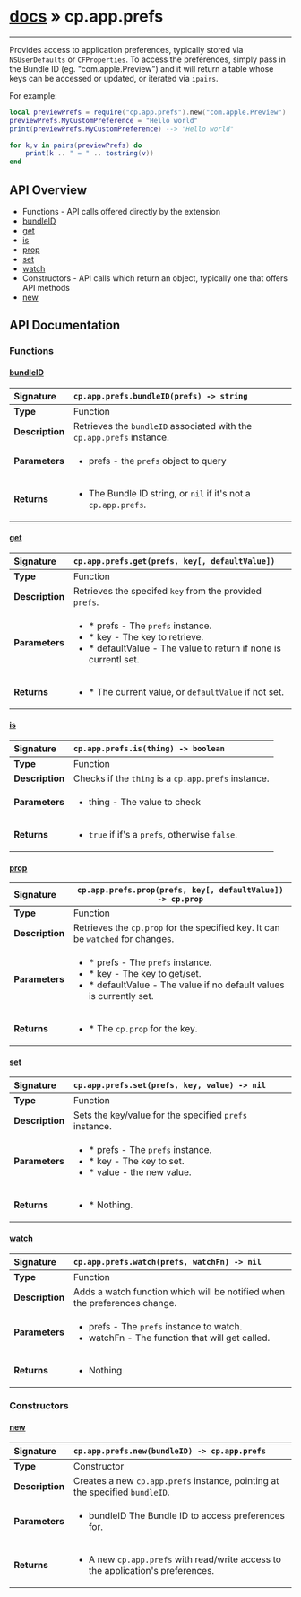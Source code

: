 # [docs](index.md) » cp.app.prefs
---

Provides access to application preferences, typically stored via `NSUserDefaults` or `CFProperties`.
To access the preferences, simply pass in the Bundle ID (eg. "com.apple.Preview") and it will return
a table whose keys can be accessed or updated, or iterated via `ipairs`.

For example:

```lua
local previewPrefs = require("cp.app.prefs").new("com.apple.Preview")
previewPrefs.MyCustomPreference = "Hello world"
print(previewPrefs.MyCustomPreference) --> "Hello world"

for k,v in pairs(previewPrefs) do
    print(k .. " = " .. tostring(v))
end
```

## API Overview
* Functions - API calls offered directly by the extension
 * [bundleID](#bundleid)
 * [get](#get)
 * [is](#is)
 * [prop](#prop)
 * [set](#set)
 * [watch](#watch)
* Constructors - API calls which return an object, typically one that offers API methods
 * [new](#new)

## API Documentation

### Functions

#### [bundleID](#bundleid)
| <span style="float: left;">**Signature**</span> | <span style="float: left;">`cp.app.prefs.bundleID(prefs) -> string` </span>                                                          |
| -----------------------------------------------------|---------------------------------------------------------------------------------------------------------|
| **Type**                                             | Function                                                                                         |
| **Description**                                      | Retrieves the `bundleID` associated with the `cp.app.prefs` instance.                                                                                         |
| **Parameters**                                       | <ul markdown="1"><li markdown="1">prefs     - the `prefs` object to query</li></ul> |
| **Returns**                                          | <ul markdown="1"><li markdown="1">The Bundle ID string, or `nil` if it's not a `cp.app.prefs`.</li></ul>          |

#### [get](#get)
| <span style="float: left;">**Signature**</span> | <span style="float: left;">`cp.app.prefs.get(prefs, key[, defaultValue])` </span>                                                          |
| -----------------------------------------------------|---------------------------------------------------------------------------------------------------------|
| **Type**                                             | Function                                                                                         |
| **Description**                                      | Retrieves the specifed `key` from the provided `prefs`.                                                                                         |
| **Parameters**                                       | <ul markdown="1"><li markdown="1">* prefs         - The `prefs` instance.</li><li markdown="1">* key           - The key to retrieve.</li><li markdown="1">* defaultValue  - The value to return if none is currentl set.</li></ul> |
| **Returns**                                          | <ul markdown="1"><li markdown="1">* The current value, or `defaultValue` if not set.</li></ul>          |

#### [is](#is)
| <span style="float: left;">**Signature**</span> | <span style="float: left;">`cp.app.prefs.is(thing) -> boolean` </span>                                                          |
| -----------------------------------------------------|---------------------------------------------------------------------------------------------------------|
| **Type**                                             | Function                                                                                         |
| **Description**                                      | Checks if the `thing` is a `cp.app.prefs` instance.                                                                                         |
| **Parameters**                                       | <ul markdown="1"><li markdown="1">thing     - The value to check</li></ul> |
| **Returns**                                          | <ul markdown="1"><li markdown="1">`true` if if's a `prefs`, otherwise `false`.</li></ul>          |

#### [prop](#prop)
| <span style="float: left;">**Signature**</span> | <span style="float: left;">`cp.app.prefs.prop(prefs, key[, defaultValue]) -> cp.prop` </span>                                                          |
| -----------------------------------------------------|---------------------------------------------------------------------------------------------------------|
| **Type**                                             | Function                                                                                         |
| **Description**                                      | Retrieves the `cp.prop` for the specified key. It can be `watched` for changes.                                                                                         |
| **Parameters**                                       | <ul markdown="1"><li markdown="1">* prefs         - The `prefs` instance.</li><li markdown="1">* key           - The key to get/set.</li><li markdown="1">* defaultValue  - The value if no default values is currently set.</li></ul> |
| **Returns**                                          | <ul markdown="1"><li markdown="1">* The `cp.prop` for the key.</li></ul>          |

#### [set](#set)
| <span style="float: left;">**Signature**</span> | <span style="float: left;">`cp.app.prefs.set(prefs, key, value) -> nil` </span>                                                          |
| -----------------------------------------------------|---------------------------------------------------------------------------------------------------------|
| **Type**                                             | Function                                                                                         |
| **Description**                                      | Sets the key/value for the specified `prefs` instance.                                                                                         |
| **Parameters**                                       | <ul markdown="1"><li markdown="1">* prefs     - The `prefs` instance.</li><li markdown="1">* key       - The key to set.</li><li markdown="1">* value     - the new value.</li></ul> |
| **Returns**                                          | <ul markdown="1"><li markdown="1">* Nothing.</li></ul>          |

#### [watch](#watch)
| <span style="float: left;">**Signature**</span> | <span style="float: left;">`cp.app.prefs.watch(prefs, watchFn) -> nil` </span>                                                          |
| -----------------------------------------------------|---------------------------------------------------------------------------------------------------------|
| **Type**                                             | Function                                                                                         |
| **Description**                                      | Adds a watch function which will be notified when the preferences change.                                                                                         |
| **Parameters**                                       | <ul markdown="1"><li markdown="1">prefs     - The `prefs` instance to watch.</li><li markdown="1">watchFn   - The function that will get called.</li></ul> |
| **Returns**                                          | <ul markdown="1"><li markdown="1">Nothing</li></ul>          |

### Constructors

#### [new](#new)
| <span style="float: left;">**Signature**</span> | <span style="float: left;">`cp.app.prefs.new(bundleID) -> cp.app.prefs` </span>                                                          |
| -----------------------------------------------------|---------------------------------------------------------------------------------------------------------|
| **Type**                                             | Constructor                                                                                         |
| **Description**                                      | Creates a new `cp.app.prefs` instance, pointing at the specified `bundleID`.                                                                                         |
| **Parameters**                                       | <ul markdown="1"><li markdown="1">bundleID      The Bundle ID to access preferences for.</li></ul> |
| **Returns**                                          | <ul markdown="1"><li markdown="1">A new `cp.app.prefs` with read/write access to the application's preferences.</li></ul>          |

